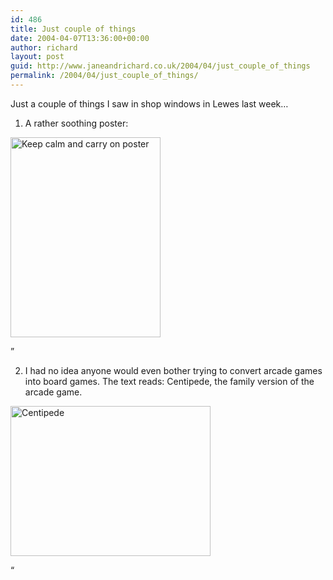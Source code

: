 ```yaml
---
id: 486
title: Just couple of things
date: 2004-04-07T13:36:00+00:00
author: richard
layout: post
guid: http://www.janeandrichard.co.uk/2004/04/just_couple_of_things
permalink: /2004/04/just_couple_of_things/
---
```

Just a couple of things I saw in shop windows in Lewes last week&#8230;

1. A rather soothing poster:

<img src="http://v1.janeandrichard.co.uk/blog/p800/2004/04/431L0003.jpg" width="240" height="320" alt="Keep calm and carry on poster" />

&#8221;

2. I had no idea anyone would even bother trying to convert arcade games into board games. The text reads: Centipede, the family version of the arcade game.

<img src="http://v1.janeandrichard.co.uk/blog/p800/2004/04/431J0001.jpg" width="320" height="240" alt="Centipede" />

&#8220;